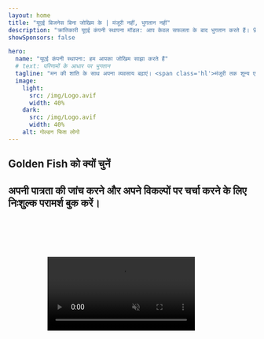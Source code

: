 ```yaml
---
layout: home
title: "यूएई बिजनेस बिना जोखिम के | मंजूरी नहीं, भुगतान नहीं"
description: "क्रांतिकारी यूएई कंपनी स्थापना मॉडल: आप केवल सफलता के बाद भुगतान करते हैं। 90%+ सफलता दर के साथ हर चरण में विशेषज्ञ मार्गदर्शन।"
showSponsors: false

hero:
  name: "यूएई कंपनी स्थापना: हम आपका जोखिम साझा करते हैं"
  # text: परिणामों के आधार पर भुगतान
  tagline: "मन की शांति के साथ अपना व्यवसाय बढ़ाएं। <span class='hl'>मंजूरी तक शून्य एजेंट शुल्क</span>। जब तक आपको परिणाम नहीं मिलते, हमें भुगतान नहीं मिलता।"
  image:
    light:
      src: /img/Logo.avif
      width: 40%
    dark:
      src: /img/Logo.avif
      width: 40%
    alt: गोल्डन फिश लोगो
---
```


<FeatureBlock :card="{
  title: 'आपके लाभ — हमारी जिम्मेदारी',
  details: 'यूएई अंतर्राष्ट्रीय उद्यमियों और निवेशकों के लिए अनुकूल व्यावसायिक वातावरण की तलाश में कई लाभ प्रदान करता है। \n\n* कम कर दरें: केवल 9% कॉर्पोरेट टैक्स और 5% वैट, व्यक्तिगत आयकर नहीं\n* 100% विदेशी स्वामित्व: स्थानीय भागीदारों के बिना अपनी कंपनी पर पूर्ण नियंत्रण\n* कोई मुद्रा नियंत्रण नहीं: अप्रतिबंधित लाभ प्रत्यावर्तन और मुद्रा विनिमय\n\n[पूरी सूची देखें](/uae-business/company-registration/benefits-problems#benefits-of-doing-business-in-the-uae)',
  link: '/uae-business/company-registration/benefits-problems#benefits-of-doing-business-in-the-uae',
  src: {
    light: '/img/iStock-2051326997.avif',
    dark: '/img/iStock-1448478309.jpg',
    width: '100%'
  },
  inversion: false
}" />

<FeatureBlock :card="{
  title: 'चुनौतियां जिन्हें हम मिलकर सुलझाते हैं',
  details: 'यूएई कई लाभ प्रदान करता है, लेकिन व्यवसायों को परिचालन स्थापित करते समय संभावित चुनौतियों से अवगत होना चाहिए। \n\n* जटिल नियामक वातावरण: एमिरेट्स और Free Zone में अलग-अलग नियम\n* आर्थिक पदार्थ आवश्यकताएं: कुछ गतिविधियों के लिए स्थानीय कर्मचारी और भौतिक कार्यालय स्थान आवश्यक\n* उच्च प्रारंभिक लागत: पंजीकरण शुल्क, दस्तावेजीकरण और अनिवार्य कार्यालय किराया\n\n[पूरी सूची देखें](/uae-business/company-registration/benefits-problems#disadvantages-of-doing-business-in-the-uae)',
  link: '/uae-business/company-registration/benefits-problems#disadvantages-of-doing-business-in-the-uae',
  src: {
      light: '/img/iStock-1299393716.avif',
      dark: '/img/iStock-2149731304.avif',
    width: '100%'
  },
  inversion: true
}" />

<FeatureBlock :card="{
  title: 'पूर्ण समर्थन: कदम-दर-कदम आपके साथ',
  details: '**Free Zone, Offshore, Mainland, Branch** में कंपनियां स्थापित करने के लिए पूर्ण मार्गदर्शिका। \n\n* Free Zone और Mainland में 100% विदेशी स्वामित्व उपलब्ध\n* कम कर दरें - केवल 9% कॉर्पोरेट टैक्स\n* कोई मुद्रा नियंत्रण नहीं - आसान पूंजी प्रत्यावर्तन\n\n[अधिक जानें](/uae-business/company-registration/overview)',
  link: '/uae-business/company-registration/overview',
  src: {
    light: '/video/iStock-1204982076.mp4',
    dark: '/video/iStock-1269162753.mp4',
    width: '100%'
  },
  inversion: false
}" />

<FeatureCards :features="[
  {
    title: 'बैंक खाता खोलना',
    details: 'यूएई के विश्वसनीय बैंकों के साथ आसानी से व्यावसायिक या व्यक्तिगत **बैंक खाते** खोलें।',
    items: [
      'सरकारी मंजूरियों के लिए एंड-टू-एंड PRO सेवाएं',
      'संपूर्ण बैंकिंग पैकेज सेटअप',
      '96% सफलता दर'
    ],
    linkText: 'अधिक जानें',
    link: '/uae-business/offer/banking/',
    icon: {
      light: '/img/iStock-2153786564.avif',
      dark: '/img/iStock-2166793628.avif',
      alt: 'बैंकिंग सेवाएं'
    }
  },
  {
    title: 'Golden Visa और निवास',
    details: 'सरल आवेदन प्रक्रिया के साथ दीर्घकालिक निवास के लिए यूएई **Golden Visa** प्राप्त करें।',
    items: [
      '**हर 6 महीने में यूएई में प्रवेश की आवश्यकता नहीं**',
      'योग्यता शर्तों को बनाए रखने पर नवीनीकरण के विकल्प के साथ 10 साल की वैधता',
      '92% सफलता दर'
    ],
    linkText: 'अधिक जानें',
    link: '/uae-business/offer/golden-visa/',
    icon: {
      light: '/img/iStock-1312241253.avif',
      dark: '/img/ILONMASKID.webp',
      alt: 'वीजा सेवाएं'
    }
  },
  {
    title: 'हमारी कॉर्पोरेट सेवाओं के बारे में और जानें',
    details: '',
    items: [],
    linkText: 'अधिक जानें',
    link: '../../company-registration/insights/incorporation-steps',
    icon: {
      light: '/img/iStock-473502112.avif',
      dark: '/img/iStock-1160827423.avif',
      alt: 'अधिक सेवाएं'
    }
  }
]" />

## Golden Fish को क्यों चुनें

<BenefitsList :features="[
  {
    icon: '🏢',
    title: 'स्थानीय UAE विशेषज्ञता',
    text: 'दुबई में समर्पित विशेषज्ञ प्रक्रिया के हर चरण में विशेष मार्गदर्शन प्रदान करते हैं।'
  },
  {
    icon: '📊',
    title: 'सिद्ध सफलता दर',
    text: 'हमारी प्रीमियम प्रोसेसिंग के माध्यम से जारी किए गए सैकड़ों वीजा, बैंक खाते और कंपनी पंजीकरण के साथ 90% से अधिक स्वीकृति दर।'
  },
  {
    icon: '💸',
    title: '**सफलता-आधारित शुल्क**',
    text: '[स्वीकृति के बाद ही भुगतान करें](/uae-business/benefits/success-based-fees)। कोई छिपी लागत नहीं, पूर्ण पारदर्शिता।'
  },
]" />

## अपनी पात्रता की जांच करने और अपने विकल्पों पर चर्चा करने के लिए निःशुल्क परामर्श बुक करें।

<video  autoplay muted playsinline style="padding: 80px" >
  <source src="/img/iStock-2185906461.mp4" type="video/mp4">
</video>

<ContactFormModal 
  formName="Golden Visa [offer]" 
  buttonText="निःशुल्क परामर्श प्राप्त करें" 
  categoryLabel="आवश्यक सहायता स्तर: *" 
  categoryPlaceholderText="अपना सहायता स्तर चुनें"
  messageLabel="अपने परामर्श की तैयारी में हमारी मदद करें (अनुशंसित)"
  messagePlaceholderText="अपनी प्राथमिकताओं, परिवार के सदस्यों, समय-सीमा, या किसी विशिष्ट प्रश्न के बारे में हमें बताएं"
  :services="[
  'बेसिक — केवल आवश्यक दस्तावेज और परामर्श',
  'स्टैंडर्ड — मुख्य चरणों के माध्यम से पूर्ण दस्तावेजीकरण और मार्गदर्शन',
  'व्यापक — आपकी न्यूनतम भागीदारी के साथ पूर्ण-सेवा प्रक्रिया प्रबंधन',
  'कस्टम — विशिष्ट विवरण और विशेष आवश्यकताओं पर चर्चा की आवश्यकता',
  ]"/>

<!-- <ImageGrid :images="[
  { src: '/img/ILONMASKID.webp', href: './immigration.md', alt: 'यूएई इमिग्रेशन' },
  { src: '/img/ILONMASKID.webp', href: './immigration.md', alt: 'यूएई इमिग्रेशन' },
]"/> -->